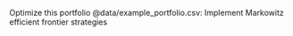 Optimize this portfolio @data/example_portfolio.csv: Implement Markowitz efficient frontier strategies
